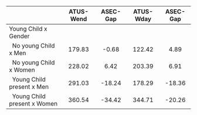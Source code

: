 
|                      |    ATUS-Wend |     ASEC-Gap |    ATUS-Wday |     ASEC-Gap |
| -------------------- | :----------: | :----------: | :----------: | :----------: |
| Young Child x Gender |              |              |              |              |
| &nbsp;&nbsp;No young Child x Men |       179.83 |        -0.68 |       122.42 |         4.89 |
| &nbsp;&nbsp;No young Child x Women |       228.02 |         6.42 |       203.39 |         6.91 |
| &nbsp;&nbsp;Young Child present x Men |       291.03 |       -18.24 |       178.29 |       -18.36 |
| &nbsp;&nbsp;Young Child present x Women |       360.54 |       -34.42 |       344.71 |       -20.26 |

